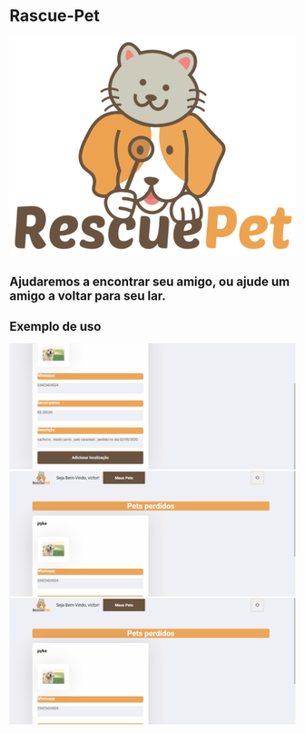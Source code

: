 # Rascue-Pet
![](backend/src/github/rascuepetlogo.png )
## Ajudaremos a encontrar seu amigo, ou ajude um amigo a voltar para seu lar.
## Exemplo de uso 
![](https://github.com/victorrti/Rascue-Pet/blob/master/backend/src/github/localizacao.gif )
![](https://github.com/victorrti/Rascue-Pet/blob/master/backend/src/github/locais.gif )
![](https://github.com/victorrti/Rascue-Pet/blob/master/backend/src/github/cadastro-pet.gif )



